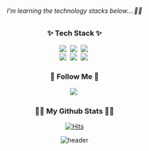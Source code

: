 <div align=center>
 
   <h6> I'm learning the technology stacks below....🐢🐢 </h6>
  
  <h3 align="center">✨ Tech Stack ✨</h3>
<p align="center">
  <img src="https://img.shields.io/badge/HTML5-e34f26?style=flat-square&logo=html5&logoColor=white"/></a>&nbsp
  <img src="https://img.shields.io/badge/CSS3-1572b6?style=flat-square&logo=CSS3&logoColor=white"/></a>&nbsp
  <img src="https://img.shields.io/badge/JavaScript-ffb13b?style=flat-square&logo=javascript&logoColor=white"/></a>&nbsp 
  <br>
  <img src="https://img.shields.io/badge/React-61dafb?style=flat-square&logo=React&logoColor=white"/></a>&nbsp
  <img src="https://img.shields.io/badge/Vue.js-4fc08d?style=flat-square&logo=Vue.js&logoColor=white"/></a>&nbsp
  <img src="https://img.shields.io/badge/Python-3766ab?style=flat-square&logo=Python&logoColor=white"/></a>&nbsp 
  <br>
 

<h3 align="center">🌈 Follow Me 🌈</h3>
<p align="center">
  <a href="https://www.instagram.com/y_woo212/"><img src="https://img.shields.io/badge/Instagram-E4405F?style=flat-square&logo=Instagram&logoColor=white&link=https://www.instagram.com/hye_inisfree/"/></a>&nbsp
</p>
<h3 align="center">👩‍💻 My Github Stats 👩‍💻</h3>
<div align="center">


[![Hits](https://hits.seeyoufarm.com/api/count/incr/badge.svg?url=https%3A%2F%2Fgithub.com%2Fyeonuson&count_bg=%230F49E1&title_bg=%23555555&icon=&icon_color=%23E7E7E7&title=hits&edge_flat=false)](https://hits.seeyoufarm.com)

 ![header](https://capsule-render.vercel.app/api?type=Waving&color=abd0bc&text=ThankYou!&fontSize=60&fontColor=ffffff&animation=fadeIn&section=footer)
  
